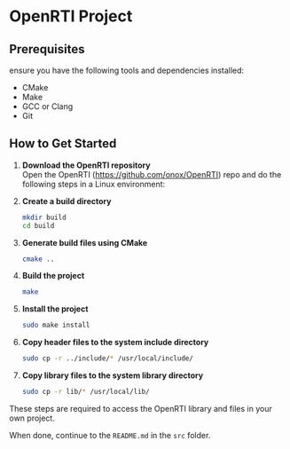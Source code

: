 # OpenRTI Project

## Prerequisites

ensure you have the following tools and dependencies installed:
- CMake
- Make
- GCC or Clang
- Git

## How to Get Started

1. **Download the OpenRTI repository**  
    Open the OpenRTI (https://github.com/onox/OpenRTI) repo and do the following steps in a Linux environment:

2. **Create a build directory**  
    ```sh
    mkdir build
    cd build
    ```

3. **Generate build files using CMake**  
    ```sh
    cmake ..
    ```

4. **Build the project**  
    ```sh
    make
    ```

5. **Install the project**  
    ```sh
    sudo make install
    ```

6. **Copy header files to the system include directory**  
    ```sh
    sudo cp -r ../include/* /usr/local/include/
    ```

7. **Copy library files to the system library directory**  
    ```sh
    sudo cp -r lib/* /usr/local/lib/
    ```

These steps are required to access the OpenRTI library and files in your own project.

When done, continue to the `README.md` in the `src` folder.

